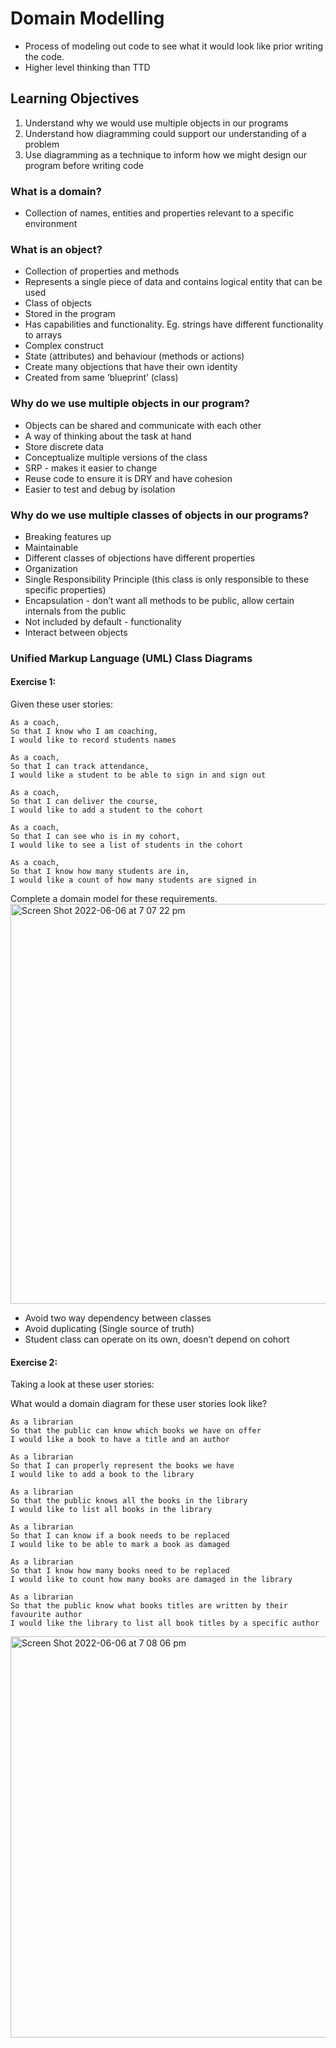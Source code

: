 # Domain Modelling

* Process of modeling out code to see what it would look like prior writing the code.
* Higher level thinking than TTD

## Learning Objectives
1. Understand why we would use multiple objects in our programs
2. Understand how diagramming could support our understanding of a problem
3. Use diagramming as a technique to inform how we might design our program before writing code

### What is a domain?
* Collection of names, entities and properties relevant to a specific environment 

### What is an object?
* Collection of properties and methods
* Represents a single piece of data and contains logical entity that can be used
* Class of objects
* Stored in the program
* Has capabilities and functionality. Eg. strings have different functionality to arrays
* Complex construct
* State (attributes) and behaviour (methods or actions)
* Create many objections that have their own identity
* Created from same ‘blueprint’ (class)
 
### Why do we use multiple objects in our program?
* Objects can be shared and communicate with each other
* A way of thinking about the task at hand
* Store discrete data
* Conceptualize multiple versions of the class
* SRP - makes it easier to change
* Reuse code to ensure it is DRY and have cohesion
* Easier to test and debug by isolation

### Why do we use multiple classes of objects in our programs?
* Breaking features up
* Maintainable
* Different classes of objections have different properties
* Organization
* Single Responsibility Principle (this class is only responsible to these specific properties)
* Encapsulation - don’t want all methods to be public, allow certain internals from the public
* Not included by default - functionality 
* Interact between objects

### Unified Markup Language (UML) Class Diagrams

#### Exercise 1:
Given these user stories:

```
As a coach,
So that I know who I am coaching,
I would like to record students names
```
```
As a coach,
So that I can track attendance,
I would like a student to be able to sign in and sign out
```
```
As a coach,
So that I can deliver the course,
I would like to add a student to the cohort
```
```
As a coach,
So that I can see who is in my cohort,
I would like to see a list of students in the cohort
```
```
As a coach,
So that I know how many students are in,
I would like a count of how many students are signed in
```

Complete a domain model for these requirements.
<img width="640" alt="Screen Shot 2022-06-06 at 7 07 22 pm" src="https://user-images.githubusercontent.com/74867241/172219808-e11320e2-86b2-4604-8060-02b0bf98ac4e.png">

* Avoid two way dependency between classes
* Avoid duplicating (Single source of truth)
* Student class can operate on its own, doesn’t depend on cohort

#### Exercise 2:
Taking a look at these user stories:

What would a domain diagram for these user stories look like?

```
As a librarian
So that the public can know which books we have on offer
I would like a book to have a title and an author
```

```
As a librarian
So that I can properly represent the books we have
I would like to add a book to the library
```

```
As a librarian
So that the public knows all the books in the library
I would like to list all books in the library
```

```
As a librarian
So that I can know if a book needs to be replaced
I would like to be able to mark a book as damaged
```

```
As a librarian
So that I know how many books need to be replaced
I would like to count how many books are damaged in the library
```

```
As a librarian
So that the public know what books titles are written by their favourite author
I would like the library to list all book titles by a specific author
```

<img width="642" alt="Screen Shot 2022-06-06 at 7 08 06 pm" src="https://user-images.githubusercontent.com/74867241/172219930-1bb216b1-3018-4668-b94b-07f2e03fb64c.png">

